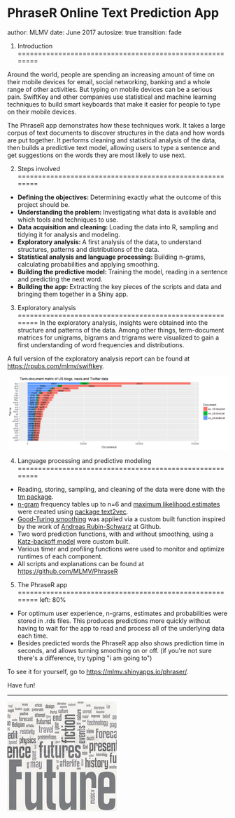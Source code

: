 PhraseR Online Text Prediction App
========================================================
author: MLMV
date: June 2017
autosize: true
transition: fade


1. Introduction
========================================================

Around the world, people are spending an increasing amount of time on their mobile devices for email, social networking, banking and a whole range of other activities. But typing on mobile devices can be a serious pain. SwiftKey and other companies use statistical and machine learning techniques to build smart keyboards that make it easier for people to type on their mobile devices.

The PhraseR app demonstrates how these techniques work. It takes a large corpus of text documents to discover structures in the data and how words are put together. It performs cleaning and statistical analysis of the data, then builds a predictive text model, allowing users to type a sentence and get suggestions on the words they are most likely to use next.


2. Steps involved
========================================================

- <b> Defining the objectives: </b> Determining exactly what the outcome of this project should be.
- <b> Understanding the problem: </b> Investigating what data is available and which tools and techniques to use.
- <b> Data acquisition and cleaning: </b> Loading the data into R, sampling and tidying it for analysis and modeling.
- <b> Exploratory analysis: </b> A first analysis of the data, to understand structures, patterns and distributions of the data.
- <b> Statistical analysis and language processing: </b> Building n-grams, calculating probabilities and applying smoothing.
- <b> Building the predictive model: </b> Training the model, reading in a sentence and predicting the next word.
- <b> Building the app: </b> Extracting the key pieces of the scripts and data and bringing them together in a Shiny app.


3. Exploratory analysis
========================================================
In the exploratory analysis, insights were obtained into the structure and patterns of the data. Among other things, term-document matrices for unigrams, bigrams and trigrams were visualized to gain a first understanding of word frequencies and distributions.

A full version of the exploratory analysis report can be found at https://rpubs.com/mlmv/swiftkey.

![tdm](tdm.png)


4. Language processing and predictive modeling
========================================================

- Reading, storing, sampling, and cleaning of the data were done with the [tm package](https://cran.r-project.org/web/packages/tm/index.html). 
- [n-gram](https://en.wikipedia.org/wiki/N-gram) frequency tables up to n=6 and [maximum likelihood estimates](https://en.wikipedia.org/wiki/Maximum_likelihood_estimation) were created using [package text2vec](https://cran.r-project.org/web/packages/text2vec/index.html).
- [Good-Turing smoothing](https://en.wikipedia.org/wiki/Good%E2%80%93Turing_frequency_estimation) was applied via a custom built function inspired by the work of [Andreas Rubin-Schwarz](https://github.com/andirs) at Github.
- Two word prediction functions, with and without smoothing, using a [Katz-backoff model](https://en.wikipedia.org/wiki/Katz%27s_back-off_model) were custom built.
- Various timer and profiling functions were used to monitor and optimize runtimes of each component.
- All scripts and explanations can be found at https://github.com/MLMV/PhraseR


5. The PhraseR app
========================================================
left: 80%

- For optimum user experience, n-grams, estimates and probabilities were stored in .rds files. This produces predictions more quickly without having to wait for the app to  read and process all of the underlying data each time.
- Besides predicted words the PhraseR app also shows prediction time in seconds, and allows turning smoothing on or off. (if you're not sure there's a difference, try typing "i am going to")

To see it for yourself, go to https://mlmv.shinyapps.io/phraser/.

Have fun!

***

![wc](wc.jpg)
